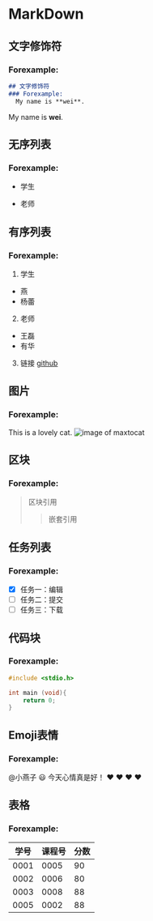 # MarkDown
## 文字修饰符
### Forexample:
```md
## 文字修饰符
### Forexample:
  My name is **wei**.
```
  My name is **wei**.
## 无序列表
### Forexample:
- 学生
* 老师
## 有序列表
### Forexample:
1. 学生
* 燕
* 杨蕾
2. 老师
* 王磊
* 有华
3. 链接
[github](https://github.com)
## 图片
### Forexample:
This is a lovely cat.
![image of maxtocat](https://octodex.github.com/images/maxtocat.gif)
## 区块
### Forexample:
>区块引用
>>嵌套引用
## 任务列表
### Forexample:
- [x] 任务一：编辑
- [ ] 任务二：提交
- [ ] 任务三：下载
## 代码块
### Forexample:
```c
#include <stdio.h>

int main (void){
    return 0;
}
```
## Emoji表情
### Forexample:
@小燕子 :smiley: 今天心情真是好！ :heart: :heart: :heart: :heart:
## 表格
### Forexample:
学号 | 课程号 | 分数
-----|-------|----|
0001 | 0005 | 90
0002 | 0006 | 80
0003 | 0008 | 88
0005 | 0002 | 88
